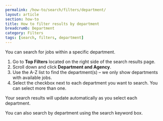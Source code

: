 ```yaml
---
permalink: /how-to/search/filters/department/
layout: article
section: how-to
title: How to filter results by department
breadcrumb: Department
category: Filters
tags: [search, filters, department]
---
```


You can search for jobs within a specific department.

1.	Go to **Top Filters** located on the right side of the search results page.
2.	Scroll down and click **Department and Agency**.
3.	Use the A-Z list to find the department(s) – we only show departments with available jobs.
4.	Select the checkbox next to each department you want to search. You can select more than one.

Your search results will update automatically as you select each department.

You can also search by department using the search keyword box. 
